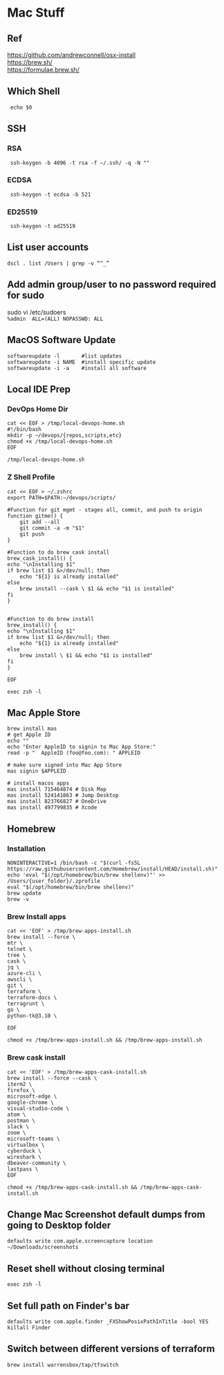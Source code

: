 # Mac Stuff

## Ref
https://github.com/andrewconnell/osx-install  
https://brew.sh/  
https://formulae.brew.sh/  

## Which Shell
     echo $0
     
## SSH
### RSA
     ssh-keygen -b 4096 -t rsa -f ~/.ssh/ -q -N ""
 
### ECDSA
     ssh-keygen -t ecdsa -b 521
### ED25519
     ssh-keygen -t ed25519
    
## List user accounts
    dscl . list /Users | grep -v “^_”

## Add admin group/user to no password required for sudo
sudo vi /etc/sudoers  
    `%admin  ALL=(ALL) NOPASSWD: ALL`
    
## MacOS Software Update
    softwareupdate -l       #list updates
    softwareupdate -i NAME  #install specific update
    softwareupdate -i -a    #install all software
    
## Local  IDE Prep
### DevOps Home Dir 
    cat << EOF > /tmp/local-devops-home.sh
    #!/bin/bash
    mkdir -p ~/devops/{repos,scripts,etc}
    chmod +x /tmp/local-devops-home.sh
    EOF
    
    /tmp/local-devops-home.sh
 
### Z Shell Profile
    cat << EOF > ~/.zshrc
    export PATH=$PATH:~/devops/scripts/
    
    #Function for git mgmt - stages all, commit, and push to origin
    function gitme() {
        git add --all
        git commit -a -m "$1"
        git push
    }
    
    #Function to do brew cask install
    brew_cask_install() {
    echo "\nInstalling $1"
    if brew list $1 &>/dev/null; then
        echo "${1} is already installed"
    else
        brew install --cask \ $1 && echo "$1 is installed"
    fi
    }

    
    #Function to do brew install
    brew_install() {
    echo "\nInstalling $1"
    if brew list $1 &>/dev/null; then
        echo "${1} is already installed"
    else
        brew install \ $1 && echo "$1 is installed"
    fi
    }
    
    EOF
    
    exec zsh -l
    
## Mac Apple Store
    brew install mas
    # get Apple ID
    echo ""
    echo "Enter AppleID to signin to Mac App Store:"
    read -p "  AppleID (foo@foo.com): " APPLEID

    # make sure signed into Mac App Store
    mas signin $APPLEID
    
    # install macos apps
    mas install 715464874 # Disk Map
    mas install 524141863 # Jump Desktop
    mas install 823766827 # OneDrive
    mas install 497799835 # Xcode
    
## Homebrew
### Installation
    NONINTERACTIVE=1 /bin/bash -c "$(curl -fsSL https://raw.githubusercontent.com/Homebrew/install/HEAD/install.sh)"
    echo 'eval "$(/opt/homebrew/bin/brew shellenv)"' >> /Users/{user_folder}/.zprofile
    eval "$(/opt/homebrew/bin/brew shellenv)"
    brew update
    brew -v

### Brew Install apps  
    cat << 'EOF' > /tmp/brew-apps-install.sh
    brew install --force \
    mtr \
    telnet \
    tree \
    cask \
    jq \
    azure-cli \
    awscli \
    git \
    terraform \
    terraform-docs \
    terragrunt \
    go \
    python-tk@3.10 \
    
    EOF
    
    chmod +x /tmp/brew-apps-install.sh && /tmp/brew-apps-install.sh

### Brew cask install
    cat << 'EOF' > /tmp/brew-apps-cask-install.sh
    brew install --force --cask \
    iterm2 \
    firefox \
    microsoft-edge \
    google-chrome \
    visual-studio-code \
    atom \
    postman \
    slack \
    zoom \
    microsoft-teams \
    virtualbox \
    cyberduck \
    wireshark \
    dbeaver-community \
    lastpass \
    EOF
    
    chmod +x /tmp/brew-apps-cask-install.sh && /tmp/brew-apps-cask-install.sh
    
    

## Change Mac Screenshot default dumps from going to Desktop folder

    defaults write com.apple.screencapture location ~/Downloads/screenshots

## Reset shell without closing terminal

    exec zsh -l

## Set full path on Finder's bar

    defaults write com.apple.finder _FXShowPosixPathInTitle -bool YES
    killall Finder
    

    

     

## Switch between different versions of terraform

    brew install warrensbox/tap/tfswitch

 
